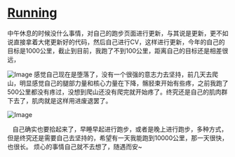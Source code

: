 # [Running](https://github.com/coutureone/gitblog/issues/11)

  中午休息的时候没什么事情，对自己的跑步页面进行更新，与其说是更新，更不如说直接拿着大佬更新好的代码，然后自己进行CV，这样进行更新，今年的自己的目标是1000公里，截止到目前，我跑了不到100公里，距离自己的目标还是相差很远，

![Image](https://github.com/user-attachments/assets/fa4ae24e-bc1e-4882-9bf9-98d25ec25daf)
    感觉自己现在是堕落了，没有一个很强的意志力去坚持，前几天去爬山，明显感觉自己的腿部力量和核心力量在下降，髂胫束开始有些疼，之前我跑了500公里都没有疼过，没想到爬山还没有爬完就开始疼了。终究还是自己的肌肉群下去了，肌肉就是这样用进废退罢了。

![Image](https://github.com/user-attachments/assets/ba58e752-f76f-4614-96fd-85de5739bd23)

    自己确实也要拾起来了，早睡早起进行跑步，或者是晚上进行跑步，多种方式，但是终究还是需要自己去坚持的，希望有一天我能跑到10000公里，那一天很快，也很长。
    烦心的事情自己就不去想了，随遇而安~